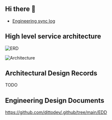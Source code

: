 ## Hi there 👋

* [Engineering sync log](https://github.com/dittodev/.github/wiki/Engineering-sync-log)


## High level service architecture

![ERD](https://github.com/dittodev/diagrams/blob/main/plantuml/Climate%20Tech%20Solutions%20-%20CounterPartyPortal%20ERD.png)

![Architecture](https://github.com/dittodev/diagrams/blob/main/drawio/CounterPartyPortalHighLevelSystemArchitecture.png)

## Architectural Design Records

TODO

## Engineering Design Documents

https://github.com/dittodev/.github/tree/main/EDD

<!--

**Here are some ideas to get you started:**

🙋‍♀️ A short introduction - what is your organization all about?
🌈 Contribution guidelines - how can the community get involved?
👩‍💻 Useful resources - where can the community find your docs? Is there anything else the community should know?
🍿 Fun facts - what does your team eat for breakfast?
🧙 Remember, you can do mighty things with the power of [Markdown](https://docs.github.com/github/writing-on-github/getting-started-with-writing-and-formatting-on-github/basic-writing-and-formatting-syntax)
-->
